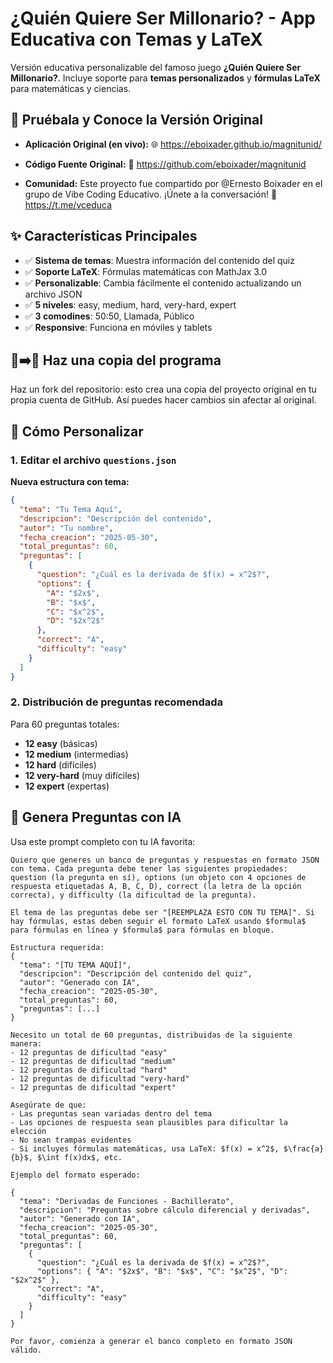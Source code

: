 # ¿Quién Quiere Ser Millonario? - App Educativa con Temas y LaTeX

Versión educativa personalizable del famoso juego **¿Quién Quiere Ser Millonario?**. Incluye soporte para **temas personalizados** y **fórmulas LaTeX** para matemáticas y ciencias.

## 🚀 Pruébala y Conoce la Versión Original

* **Aplicación Original (en vivo):** 🌐 <https://eboixader.github.io/magnitunid/>

* **Código Fuente Original:** 🔗 <https://github.com/eboixader/magnitunid>

* **Comunidad:** Este proyecto fue compartido por @Ernesto Boixader en el grupo de Vibe Coding Educativo. ¡Únete a la conversación! 📣 <https://t.me/vceduca>

## ✨ Características Principales

- ✅ **Sistema de temas**: Muestra información del contenido del quiz
- ✅ **Soporte LaTeX**: Fórmulas matemáticas con MathJax 3.0
- ✅ **Personalizable**: Cambia fácilmente el contenido actualizando un archivo JSON
- ✅ **5 niveles**: easy, medium, hard, very-hard, expert
- ✅ **3 comodines**: 50:50, Llamada, Público
- ✅ **Responsive**: Funciona en móviles y tablets

## 📄➡️📄 Haz una copia del programa

Haz un fork del repositorio: esto crea una copia del proyecto original en tu propia cuenta de GitHub. Así puedes hacer cambios sin afectar al original.

## 🔧 Cómo Personalizar

### 1. Editar el archivo `questions.json`

**Nueva estructura con tema:**

```json
{
  "tema": "Tu Tema Aquí",
  "descripcion": "Descripción del contenido",
  "autor": "Tu nombre",
  "fecha_creacion": "2025-05-30",
  "total_preguntas": 60,
  "preguntas": [
    {
      "question": "¿Cuál es la derivada de $f(x) = x^2$?",
      "options": { 
        "A": "$2x$", 
        "B": "$x$", 
        "C": "$x^2$", 
        "D": "$2x^2$" 
      },
      "correct": "A",
      "difficulty": "easy"
    }
  ]
}
```

### 2. Distribución de preguntas recomendada

Para 60 preguntas totales:
- **12 easy** (básicas)
- **12 medium** (intermedias)  
- **12 hard** (difíciles)
- **12 very-hard** (muy difíciles)
- **12 expert** (expertas)

## 🤖 Genera Preguntas con IA

Usa este prompt completo con tu IA favorita:

```
Quiero que generes un banco de preguntas y respuestas en formato JSON con tema. Cada pregunta debe tener las siguientes propiedades: question (la pregunta en sí), options (un objeto con 4 opciones de respuesta etiquetadas A, B, C, D), correct (la letra de la opción correcta), y difficulty (la dificultad de la pregunta).

El tema de las preguntas debe ser "[REEMPLAZA ESTO CON TU TEMA]". Si hay fórmulas, estas deben seguir el formato LaTeX usando $formula$ para fórmulas en línea y $formula$ para fórmulas en bloque.

Estructura requerida:
{
  "tema": "[TU TEMA AQUÍ]",
  "descripcion": "Descripción del contenido del quiz",
  "autor": "Generado con IA",
  "fecha_creacion": "2025-05-30",
  "total_preguntas": 60,
  "preguntas": [...]
}

Necesito un total de 60 preguntas, distribuidas de la siguiente manera:
- 12 preguntas de dificultad "easy"
- 12 preguntas de dificultad "medium"  
- 12 preguntas de dificultad "hard"
- 12 preguntas de dificultad "very-hard"
- 12 preguntas de dificultad "expert"

Asegúrate de que:
- Las preguntas sean variadas dentro del tema
- Las opciones de respuesta sean plausibles para dificultar la elección
- No sean trampas evidentes
- Si incluyes fórmulas matemáticas, usa LaTeX: $f(x) = x^2$, $\frac{a}{b}$, $\int f(x)dx$, etc.

Ejemplo del formato esperado:

{
  "tema": "Derivadas de Funciones - Bachillerato",
  "descripcion": "Preguntas sobre cálculo diferencial y derivadas",
  "autor": "Generado con IA", 
  "fecha_creacion": "2025-05-30",
  "total_preguntas": 60,
  "preguntas": [
    {
      "question": "¿Cuál es la derivada de $f(x) = x^2$?",
      "options": { "A": "$2x$", "B": "$x$", "C": "$x^2$", "D": "$2x^2$" },
      "correct": "A",
      "difficulty": "easy"
    }
  ]
}

Por favor, comienza a generar el banco completo en formato JSON válido.
```

